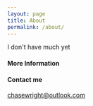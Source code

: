 ```yaml
---
layout: page
title: About
permalink: /about/
---
```


I don't have much yet

#### More Information



#### Contact me

[chasewright@outlook.com](mailto:chasewright@outlook.com)
